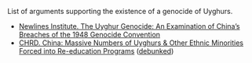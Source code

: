 List of arguments supporting the existence of a genocide of Uyghurs.
- [Newlines Institute. The Uyghur Genocide: An Examination of China’s Breaches of the 1948 Genocide Convention](https://newlinesinstitute.org/uyghurs/the-uyghur-genocide-an-examination-of-chinas-breaches-of-the-1948-genocide-convention/)
 - [CHRD. China: Massive Numbers of Uyghurs & Other Ethnic Minorities Forced into Re-education Programs](https://www.nchrd.org/2018/08/china-massive-numbers-of-uyghurs-other-ethnic-minorities-forced-into-re-education-programs/) ([debunked](https://github.com/politicalcn/china-politics/blob/main/Treatment%20of%20Uyghurs/China:%20Massive%20Numbers%20of%20Uyghurs%20%26%20Other%20Ethnic%20Minorities%20Forced%20into%20Re-education%20Programs.md))
